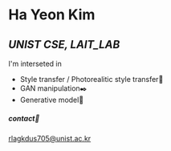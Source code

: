 # Ha Yeon Kim
## _UNIST CSE, LAIT_LAB_

I'm interseted in
- Style transfer / Photorealitic style transfer🌃
- GAN manipulation✒️
- Generative model🌟

##### contact📩
rlagkdus705@unist.ac.kr

<!--
**Hayeon-kimm/Hayeon-kimm** is a ✨ _special_ ✨ repository because its `README.md` (this file) appears on your GitHub profile.

Here are some ideas to get you started:

- 🔭 I’m currently working on ...
- 🌱 I’m currently learning ...
- 👯 I’m looking to collaborate on ...
- 🤔 I’m looking for help with ...
- 💬 Ask me about ...
- 📫 How to reach me: ...
- 😄 Pronouns: ...
- ⚡ Fun fact: ...
-->
